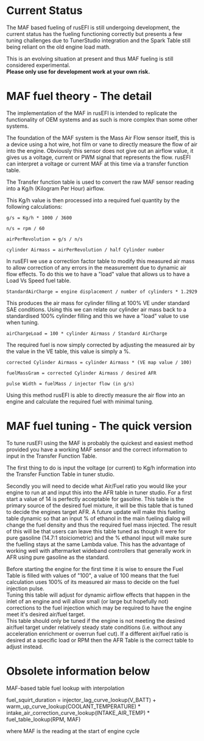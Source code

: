 # Current Status 
The MAF based fueling of rusEFI is still undergoing development, the current status has the fueling functioning correctly but presents a few tuning challenges due to TunerStudio integration and the Spark Table still being reliant on the old engine load math. 

This is an evolving situation at present and thus MAF fueling is still considered experimental.  
**Please only use for development work at your own risk.** 

# MAF fuel theory - The detail
The implementation of the MAF in rusEFI is intended to replicate the functionality of OEM systems and as such is more complex than some other systems. 

The foundation of the MAF system is the Mass Air Flow sensor itself, this is a device using a hot wire, hot film or vane to directly measure the flow of air into the engine. 
Obviously this sensor does not give out an airflow value, it gives us a voltage, current or PWM signal that represents the flow. rusEFI can interpret a voltage or current MAF at this time via a transfer function table. 

[//]: # "Insert the MAF transfer function screen shot"

The Transfer function table is used to convert the raw MAF sensor reading into a Kg/h (Kilogram Per Hour) airflow. 

This Kg/h value is then processed into a required fuel quantity by the following calculations:

    g/s = Kg/h * 1000 / 3600

	n/s = rpm / 60

	airPerRevolution = g/s / n/s 

	cylinder Airmass = airPerRevolution / half Cylinder number

In rusEFI we use a correction factor table to modify this measured air mass to allow correction of any errors in the measurement due to dynamic air flow effects. 
To do this we to have a "load" value that allows us to have a Load Vs Speed fuel table. 

    StandardAirCharge = engine displacement / number of cylinders * 1.2929 

This produces the air mass for cylinder filling at 100% VE under standard SAE conditions. 
Using this we can relate our cylinder air mass back to a standardised 100% cylinder filling and this we have a "load" value to use when tuning. 

    airChargeLoad = 100 * cylinder Airmass / Standard AirCharge

The required fuel is now simply corrected by adjusting the measured air by the value in the VE table, this value is simply a %.

    corrected Cylinder Airmass = cylinder Airmass * (VE map value / 100)

	fuelMassGram = corrected Cylinder Airmass / desired AFR

    pulse Width = fuelMass / injector flow (in g/s)

Using this method rusEFI is able to directly measure the air flow into an engine and calculate the required fuel with minimal tuning. 

# MAF fuel tuning - The quick version

To tune rusEFI using the MAF is probably the quickest and easiest method provided you have a working MAF sensor and the correct information to input in the Transfer Function Table. 

The first thing to do is input the voltage (or current) to Kg/h information into the Transfer Function Table in tuner studio.

Secondly you will need to decide what Air/Fuel ratio you would like your engine to run at and input this into the AFR table in tuner studio. 
For a first start a value of 14 is perfectly acceptable for gasoline. 
This table is the primary source of the desired fuel mixture, it will be this table that is tuned to decide the engines target AFR. 
A future update will make this fueling table dynamic so that an input % of ethanol in the main fueling dialog will change the fuel density and thus the required fuel mass injected. The result of this will be that users can leave this table tuned as though it were for pure gasoline (14.7:1 stoiciometric) and the % ethanol input will make sure the fuelling stays at the same Lambda value. 
This has the advantage of working well with aftermarket wideband controllers that generally work in AFR using pure gasoline as the standard. 

[//]: # "Add AFR table picture"

Before starting the engine for the first time it is wise to ensure the Fuel Table is filled with values of "100", a value of 100 means that the fuel calculation uses 100% of its measured air mass to decide on the fuel injection pulse.  
Tuning this table will adjust for dynamic airflow effects that happen in the inlet of an engine and will allow small (or large but hopefully not) corrections to the fuel injection which may be required to have the engine meet it's desired air/fuel target.  
This table should only be tuned if the engine is not meeting the desired air/fuel target under relatively steady state conditions (i.e. without any acceleration enrichment or overrun fuel cut).
If a different air/fuel ratio is desired at a specific load or RPM then the AFR Table is the correct table to adjust instead. 

[//]: # "Add VE table picture"

# Obsolete information below

MAF-based table fuel lookup with interpolation

fuel_squirt_duration = injector_lag_curve_lookup(V_BATT) + warm_up_curve_lookup(COOLANT_TEMPERATURE) * intake_air_correction_curve_lookup(INTAKE_AIR_TEMP) * fuel_table_lookup(RPM, MAF)

where MAF is the reading at the start of engine cycle


[//]: # "OrchardPerformance" 
